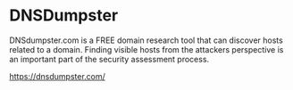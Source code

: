 # DNSDumpster

DNSdumpster.com is a FREE domain research tool that can discover hosts related to a domain. Finding visible hosts from the attackers perspective is an important part of the security assessment process.

https://dnsdumpster.com/